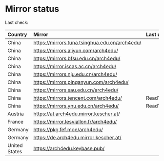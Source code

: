 <script src="./time.js"></script>
# Mirror status
Last check: <script type="text/javascript">localize(1667025034.3902338);</script>

|Country|Mirror|Last update|
|:------|:-----|:----------|
|China|https://mirrors.tuna.tsinghua.edu.cn/arch4edu/|<script type="text/javascript">localize(1666982767);</script>|
|China|https://mirrors.aliyun.com/arch4edu/|<script type="text/javascript">localize(1666939584);</script>|
|China|https://mirrors.bfsu.edu.cn/arch4edu/|<script type="text/javascript">localize(1666982767);</script>|
|China|https://mirror.iscas.ac.cn/arch4edu/|<script type="text/javascript">localize(1666982767);</script>|
|China|https://mirrors.nju.edu.cn/arch4edu/|<script type="text/javascript">localize(1666939584);</script>|
|China|https://mirrors.pinganyun.com/arch4edu/|<script type="text/javascript">localize(1666982767);</script>|
|China|https://mirrors.sau.edu.cn/arch4edu/|<script type="text/javascript">localize(1650446957);</script>|
|China|https://mirrors.tencent.com/arch4edu/|ReadTimeout|
|China|https://mirrors.ynu.edu.cn/arch4edu/|ReadTimeout|
|Austria|https://at.arch4edu.mirror.kescher.at/|<script type="text/javascript">localize(1666982767);</script>|
|France|https://mirror.lesviallon.fr/arch4edu/|<script type="text/javascript">localize(1666982767);</script>|
|Germany|https://pkg.fef.moe/arch4edu/|<script type="text/javascript">localize(1666982767);</script>|
|Germany|https://de.arch4edu.mirror.kescher.at/|<script type="text/javascript">localize(1666982767);</script>|
|United States|https://arch4edu.keybase.pub/|<script type="text/javascript">localize(1666982767);</script>|

<script src="./tablefilter/tablefilter.js"></script>
<script src="./table.js"></script>